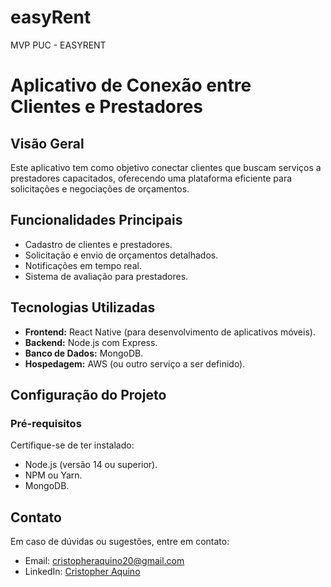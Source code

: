 # easyRent
MVP PUC - EASYRENT

# Aplicativo de Conexão entre Clientes e Prestadores

## Visão Geral
Este aplicativo tem como objetivo conectar clientes que buscam serviços a prestadores capacitados, oferecendo uma plataforma eficiente para solicitações e negociações de orçamentos.

## Funcionalidades Principais
- Cadastro de clientes e prestadores.
- Solicitação e envio de orçamentos detalhados.
- Notificações em tempo real.
- Sistema de avaliação para prestadores.

## Tecnologias Utilizadas
- **Frontend:** React Native (para desenvolvimento de aplicativos móveis).
- **Backend:** Node.js com Express.
- **Banco de Dados:** MongoDB.
- **Hospedagem:** AWS (ou outro serviço a ser definido).

## Configuração do Projeto
### Pré-requisitos
Certifique-se de ter instalado:
- Node.js (versão 14 ou superior).
- NPM ou Yarn.
- MongoDB.


## Contato
Em caso de dúvidas ou sugestões, entre em contato:
- Email: cristopheraquino20@gmail.com
- LinkedIn: [Cristopher Aquino](www.linkedin.com/in/cristopher-aquino-4992b251)

